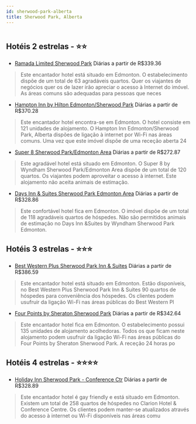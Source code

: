 ```yaml
---
id: sherwood-park-alberta
title: Sherwood Park, Alberta
---
```


<center><img src="https://photos.hotelbeds.com/giata/30/301354/301354a_hb_a_002.jpg" alt="" /></center>


## Hotéis 2 estrelas - ⭐️⭐️

-    [Ramada Limited Sherwood Park](https://www.hurb.com/hoteis/sherwood-park/ramada-limited-sherwood-park-JNP-JP814691?cmp=18055) Diárias a partir de R$339.36
   > Este encantador hotel está situado em Edmonton. O estabelecimento dispõe de um total de 63 agradáveis quartos. Quer os viajantes de negócios quer os de lazer irão apreciar o acesso à Internet do imóvel. As áreas comuns são adequadas para pessoas que neces
-    [Hampton Inn by Hilton Edmonton/Sherwood Park](https://www.hurb.com/hoteis/sherwood-park/hampton-inn-by-hilton-edmonton-sherwood-park-JNP-JP567431?cmp=18055) Diárias a partir de R$370.28
   > Este encantador hotel encontra-se em Edmonton. O hotel consiste em 121 unidades de alojamento. O Hampton Inn Edmonton/Sherwood Park, Alberta dispões de ligação à internet por Wi-Fi nas áreas comuns. Uma vez que este imóvel dispõe de uma receção aberta 24 
-    [Super 8 Sherwood Park/Edmonton Area](https://www.hurb.com/hoteis/sherwood-park/super-8-sherwood-park-edmonton-area-JNP-JP085616?cmp=18055) Diárias a partir de R$272.87
   > Este agradável hotel está situado em Edmonton. O Super 8 by Wyndham Sherwood Park/Edmonton Area dispõe de um total de 120 quartos. Os viajantes podem aproveitar o acesso à internet. Este alojamento não aceita animais de estimação. 
-    [Days Inn & Suites Sherwood Park Edmonton Area](https://www.hurb.com/hoteis/sherwood-park/days-inn-suites-sherwood-park-edmonton-area-JNP-JP808109?cmp=18055) Diárias a partir de R$328.86
   > Este confortável hotel fica em Edmonton. O imóvel dispõe de um total de 118 agradáveis quartos de hóspedes. Não são permitidos animais de estimação no Days Inn &amp;Suites by Wyndham Sherwood Park Edmonton. 

## Hotéis 3 estrelas - ⭐️⭐️⭐️

-    [Best Western Plus Sherwood Park Inn & Suites](https://www.hurb.com/hoteis/sherwood-park/best-western-plus-sherwood-park-inn-suites-JNP-JP085613?cmp=18055) Diárias a partir de R$386.59
   > Este encantador hotel está situado em Edmonton. Estão disponíveis, no Best Western Plus Sherwood Park Inn &amp; Suites 90 quartos de hóspedes para conveniência dos hóspedes. Os clientes podem usufruir da ligação Wi-Fi nas áreas públicas do Best Western Pl
-    [Four Points by Sheraton Sherwood Park](https://www.hurb.com/hoteis/sherwood-park/four-points-by-sheraton-sherwood-park-JNP-JP681222?cmp=18055) Diárias a partir de R$342.64
   > Este encantador hotel fica em Edmonton. O estabelecimento possui 135 unidades de alojamento acolhedoras. Todos os que ficam neste alojamento podem usufruir da ligação Wi-Fi nas áreas públicas do Four Points by Sheraton Sherwood Park. A receção 24 horas po

## Hotéis 4 estrelas - ⭐️⭐️⭐️⭐️

-    [Holiday Inn Sherwood Park - Conference Ctr](https://www.hurb.com/hoteis/sherwood-park/holiday-inn-sherwood-park-conference-ctr-JNP-JP746904?cmp=18055) Diárias a partir de R$328.89
   > Este encantador hotel é gay friendly e está situado em Edmonton. Existem um total de 258 quartos de hóspedes no Clarion Hotel &amp; Conference Centre. Os clientes podem manter-se atualizados através do acesso à internet ou Wi-Fi disponíveis nas áreas comu
